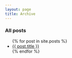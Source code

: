 ```yaml
---
layout: page
title: Archive
---
```


[//]: # (### Most popular in the last year)



### All posts

<div class="post">
	<ul>
	  {% for post in site.posts %}
	    <li><a href="{{ post.url }}">{{ post.title }}</a></li>
	  {% endfor %}
	</ul>
</div>
